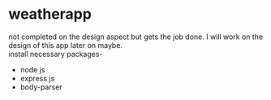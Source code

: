 # weatherapp
not completed on the design aspect but gets the job done. I will work on the design of this app later on maybe.
<br>
install necessary packages-
<ul>
<li>node js</li>
<li>express js</li>
<li>body-parser</li>
